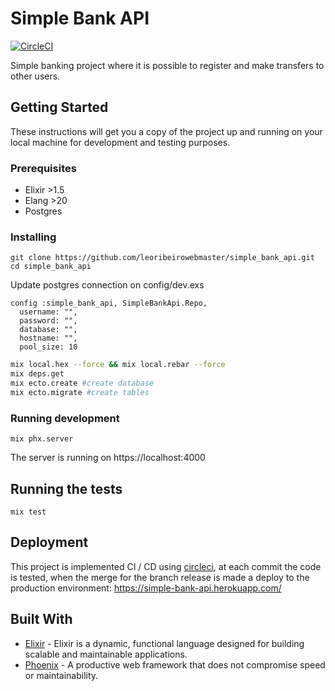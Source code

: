 # Simple Bank API

[![CircleCI](https://circleci.com/gh/leoribeirowebmaster/simple_bank_api/tree/develop.svg?style=svg)](https://circleci.com/gh/leoribeirowebmaster/simple_bank_api/tree/develop)

Simple banking project where it is possible to register and make transfers to other users.

## Getting Started

These instructions will get you a copy of the project up and running on your local machine for development and testing purposes.

### Prerequisites

* Elixir >1.5
* Elang >20
* Postgres

### Installing

```
git clone https://github.com/leoribeirowebmaster/simple_bank_api.git
cd simple_bank_api
```

Update postgres connection on config/dev.exs
```
config :simple_bank_api, SimpleBankApi.Repo,
  username: "",
  password: "",
  database: "",
  hostname: "",
  pool_size: 10
```

```bash
mix local.hex --force && mix local.rebar --force
mix deps.get
mix ecto.create #create database
mix ecto.migrate #create tables
```

### Running development

```
mix phx.server
```

The server is running on https://localhost:4000

## Running the tests

```
mix test
```

## Deployment

This project is implemented CI / CD using [circleci](https://circleci.com/), at each commit the code is tested, when the merge for the branch release is made a deploy to the production environment: https://simple-bank-api.herokuapp.com/

## Built With

* [Elixir](https://elixir-lang.org/) - Elixir is a dynamic, functional language designed for building scalable and maintainable applications.
* [Phoenix](https://phoenixframework.org/) - A productive web framework that does not compromise speed or maintainability.
